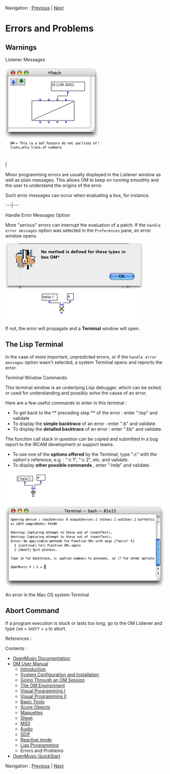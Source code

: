 Navigation : [Previous](LispForOM "page précédente\(Writing Code
for OM\)") | [Next](QuickStart-Chapters "page
suivante\(OpenMusic QuickStart\)")

# Errors and Problems

## Warnings

Listener Messages

![](../res/error1.png)

|

Minor programming errors are usually displayed in the Listener window as well
as plain messages. This allows OM to keep on running smoothly and the user to
understand the origins of the error.

Such error messages can occur when evaluating a box, for instance.  
  
---|---  
  
Handle Error Messages Option

More "serious" errors can interrupt the evaluation of a patch. If the `handle
error messages` option was selected in the `Preferences` pane, an error window
opens.

![](../res/error2.png)

If not, the error will propagate and a **Terminal** window will open.

## The Lisp Terminal

In the case of more important, unpredicted errors, or if the `handle error
messages` option wasn't selected, a system Terminal opens and reprorts the
error.

Terminal Window Commands

This terminal window is an underlying Lisp debugger, which can be exited, or
used for understanding and possibly solve the cause of an error.

Here are a few useful commands to enter in this terminal :

  * To get back to the ** preceding step ** of the error : enter ":top" and validate
  * To display the **simple backtrace** of an error : enter ":b" and validate.
  * To display the  **detailed backtrace** of an error : enter ":bb" and validate.

The function call stack in question can be copied and submitted in a bug
report to the IRCAM development or support teams.

  * To use one of the  **options offered** by the Terminal, type ":c" with the option's reference, e.g. : ":c 1", ":c 2", etc. and validate.
  * To display  **other possible commands** , enter ":help" and validate.

![An error in the Mac OS system Terminal](../res/error3.png)

An error in the Mac OS system Terminal

## Abort Command

If a program execution is stuck or lasts too long, go to the OM Listener and
type `Cmd` \+ `SHIFT` \+ `a` to abort.

References :

Contents :

  * [OpenMusic Documentation](OM-Documentation)
  * [OM User Manual](OM-User-Manual)
    * [Introduction](00-Contents)
    * [System Configuration and Installation](Installation)
    * [Going Through an OM Session](Goingthrough)
    * [The OM Environment](Environment)
    * [Visual Programming I](BasicVisualProgramming)
    * [Visual Programming II](AdvancedVisualProgramming)
    * [Basic Tools](BasicObjects)
    * [Score Objects](ScoreObjects)
    * [Maquettes](Maquettes)
    * [Sheet](Sheet)
    * [MIDI](MIDI)
    * [Audio](Audio)
    * [SDIF](SDIF)
    * [Reactive mode](Reactive)
    * [Lisp Programming](Lisp)
    * Errors and Problems
  * [OpenMusic QuickStart](QuickStart-Chapters)

Navigation : [Previous](LispForOM "page précédente\(Writing Code
for OM\)") | [Next](QuickStart-Chapters "page
suivante\(OpenMusic QuickStart\)")

